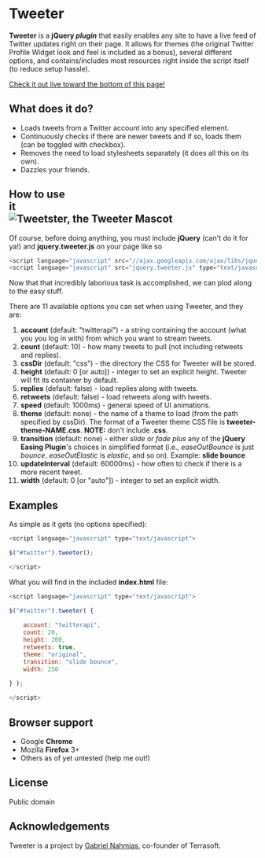 Tweeter
=============

**Tweeter** is a **jQuery _plugin_** that easily enables any site to have a live feed of Twitter updates right on their page.  It allows for themes (the original Twitter Profile Widget look and feel is included as a bonus), several different options, and contains/includes most resources right inside the script itself (to reduce setup hassle).

[Check it out live toward the bottom of this page!](http://www.elemovements.com "Tweeeeeeeeeeeeter!")

What does it do?
-----------

* Loads tweets from a Twitter account into any specified element.
* Continuously checks if there are newer tweets and if so, loads them (can be toggled with checkbox).
* Removes the need to load stylesheets separately (it does all this on its own).
* Dazzles your friends.

How to use it&nbsp;&nbsp;&nbsp;&nbsp;&nbsp;&nbsp;&nbsp;&nbsp;&nbsp;&nbsp;&nbsp;&nbsp;&nbsp;&nbsp;&nbsp;&nbsp;&nbsp;&nbsp;&nbsp;&nbsp;&nbsp;&nbsp;&nbsp;&nbsp;&nbsp;&nbsp;&nbsp;&nbsp;&nbsp;&nbsp;&nbsp;&nbsp;&nbsp;&nbsp;&nbsp;&nbsp;&nbsp;&nbsp;&nbsp;&nbsp;&nbsp;&nbsp;&nbsp;&nbsp;&nbsp;&nbsp;&nbsp;&nbsp;&nbsp;&nbsp;&nbsp;&nbsp;&nbsp;&nbsp;&nbsp;&nbsp;&nbsp;&nbsp;&nbsp;&nbsp;&nbsp;&nbsp;&nbsp;&nbsp;&nbsp;&nbsp;&nbsp;&nbsp;&nbsp;&nbsp;&nbsp;&nbsp;&nbsp;&nbsp;&nbsp;&nbsp;&nbsp;&nbsp;&nbsp;&nbsp;&nbsp;&nbsp;<img alt="Tweetster, the Tweeter Mascot" src="http://terrasoft.x10.mx/img/tweetster.png" title="Tweetster, the Tweeter Mascot" />
-----------

Of course, before doing anything, you must include **jQuery** (can't do it for ya!) and **jquery.tweeter.js** on your page like so
	
```javascript
<script language="javascript" src="//ajax.googleapis.com/ajax/libs/jquery/1/jquery.min.js" type="text/javascript"></script>
<script language="javascript" src="jquery.tweeter.js" type="text/javascript"></script>
```

Now that that incredibly laborious task is accomplished, we can plod along to the easy stuff.

There are 11 available options you can set when using Tweeter, and they are:

1.  **account** (default: "twitterapi") - a string containing the account (what you you log in with) from which you want to stream tweets.
2.  **count** (default: 10) - how many tweets to pull (not including retweets and replies).
3.  **cssDir** (default: "css") - the directory the CSS for Tweeter will be stored.
4.  **height** (default: 0 [or auto]) - integer to set an explicit height.  Tweeter will fit its container by default.
5.  **replies** (default: false) - load replies along with tweets.
6.  **retweets** (default: false) - load retweets along with tweets.
7.  **speed** (default: 1000ms) - general speed of UI animations.
8.  **theme** (default: none) - the name of a theme to load (from the path specified by cssDir).  The format of a Tweeter theme CSS file is **tweeter-theme-NAME.css**.  **NOTE:** don't include **.css**.
9.  **transition** (default: none) - either *slide* or *fade* *plus* any of the **jQuery Easing Plugin**'s choices in simplified format (i.e., *easeOutBounce* is just *bounce*, *easeOutElastic* is *elastic*, and so on).  Example: **slide bounce**
10.  **updateInterval** (default: 60000ms) - how often to check if there is a more recent tweet.
11.  **width** (default: 0 [or "auto"]) - integer to set an explicit width.

Examples
-----------

As simple as it gets (no options specified):

```javascript
<script language="javascript" type="text/javascript">

$("#twitter").tweeter();

</script>
```

What you will find in the included **index.html** file:

```javascript
<script language="javascript" type="text/javascript">

$("#twitter").tweeter( {
	
	account: "twitterapi",
	count: 20,
	height: 200,
	retweets: true,
	theme: "original",
	transition: "slide bounce",
	width: 250
	
} );

</script>
```

Browser support
-----------

* Google **Chrome**
* Mozilla **Firefox** 3+
* Others as of yet untested (help me out!)

License
-----------

Public domain

Acknowledgements
------------

Tweeter is a project by [Gabriel Nahmias](http://github.com/terrasoftlabs "Terrasoft's GitHub"), co-founder of Terrasoft.